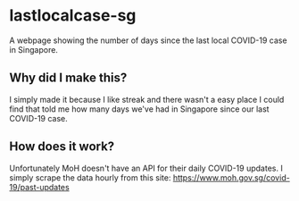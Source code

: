 # lastlocalcase-sg
A webpage showing the number of days since the last local COVID-19 case in Singapore.

## Why did I make this?
I simply made it because I like streak and there wasn't a easy place I could find that told me how many days we've had in Singapore since our last COVID-19 case.

## How does it work?
Unfortunately MoH doesn't have an API for their daily COVID-19 updates.  I simply scrape the data hourly from this site: https://www.moh.gov.sg/covid-19/past-updates
